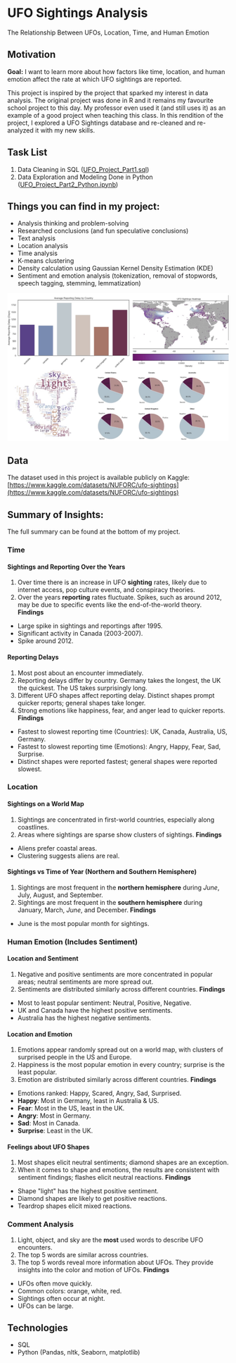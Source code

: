 # UFO Sightings Analysis
The Relationship Between UFOs, Location, Time, and Human Emotion

## Motivation
**Goal:** I want to learn more about how factors like time, location, and human emotion affect the rate at which UFO sightings are reported.

This project is inspired by the project that sparked my interest in data analysis. The original project was done in R and it remains my favourite school project to this day. My professor even used it (and still uses it) as an example of a good project when teaching this class.
In this rendition of the project, I explored a UFO Sightings database and re-cleaned and re-analyzed it with my new skills.    

## Task List
1. Data Cleaning in SQL ([UFO_Project_Part1.sql](https://github.com/johannaschmidle/UFO-Project/blob/main/UFO_Project_Part1.sql))
2. Data Exploration and Modeling Done in Python ([UFO_Project_Part2_Python.ipynb](https://github.com/johannaschmidle/UFO-Project/blob/main/UFO_Project_Part2_Python.ipynb))

## Things you can find in my project:
- Analysis thinking and problem-solving
- Researched conclusions (and fun speculative conclusions)
- Text analysis
- Location analysis
- Time analysis
- K-means clustering
- Density calculation using Gaussian Kernel Density Estimation (KDE)
- Sentiment and emotion analysis (tokenization, removal of stopwords, speech tagging, stemming, lemmatization)

<p align="center">
    <img src="UFOProjImage.jpg" alt="Snippets from project" width="900">
</p>

## Data
The dataset used in this project is available publicly on Kaggle: [https://www.kaggle.com/datasets/NUFORC/ufo-sightings](https://www.kaggle.com/datasets/NUFORC/ufo-sightings)

## Summary of Insights:
The full summary can be found at the bottom of my project. 
### Time
#### Sightings and Reporting Over the Years 
1. Over time there is an increase in UFO **sighting** rates, likely due to internet access, pop culture events, and conspiracy theories.
2. Over the years **reporting** rates fluctuate. Spikes, such as around 2012, may be due to specific events like the end-of-the-world theory.
**Findings**
- Large spike in sightings and reportings after 1995.
- Significant activity in Canada (2003-2007).
- Spike around 2012.
#### Reporting Delays
1. Most post about an encounter immediately.
2. Reporting delays differ by country. Germany takes the longest, the UK the quickest. The US takes surprisingly long.
3. Different UFO shapes affect reporting delay. Distinct shapes prompt quicker reports; general shapes take longer.
4. Strong emotions like happiness, fear, and anger lead to quicker reports.
**Findings**
- Fastest to slowest reporting time (Countries): UK, Canada, Australia, US, Germany.
- Fastest to slowest reporting time (Emotions): Angry, Happy, Fear, Sad, Surprise.
- Distinct shapes were reported fastest; general shapes were reported slowest.
### Location
#### Sightings on a World Map
1. Sightings are concentrated in first-world countries, especially along coastlines.
2. Areas where sightings are sparse show clusters of sightings.
**Findings**
- Aliens prefer coastal areas.
- Clustering suggests aliens are real.
#### Sightings vs Time of Year (Northern and Southern Hemisphere)
1. Sightings are most frequent in the **northern hemisphere** during _June_, July, August, and September.
2. Sightings are most frequent in the **southern hemisphere** during January, March, _June_, and December.
**Findings**
- June is the most popular month for sightings.
### Human Emotion (Includes Sentiment)
#### Location and Sentiment
1. Negative and positive sentiments are more concentrated in popular areas; neutral sentiments are more spread out.
2. Sentiments are distributed similarly across different countries.
**Findings**
- Most to least popular sentiment: Neutral, Positive, Negative.
- UK and Canada have the highest positive sentiments.
- Australia has the highest negative sentiments.
#### Location and Emotion
1. Emotions appear randomly spread out on a world map, with clusters of surprised people in the US and Europe.
2. Happiness is the most popular emotion in every country; surprise is the least popular.
3. Emotion are distributed similarly across different countries.
**Findings**
- Emotions ranked: Happy, Scared, Angry, Sad, Surprised.
- **Happy**: Most in Germany, least in Australia & US.
- **Fear**: Most in the US, least in the UK.
- **Angry**: Most in Germany.
- **Sad**: Most in Canada.
- **Surprise**: Least in the UK.
#### Feelings about UFO Shapes
1. Most shapes elicit neutral sentiments; diamond shapes are an exception.
2. When it comes to shape and emotions, the results are consistent with sentiment findings; flashes elicit neutral reactions.
**Findings**
- Shape "light" has the highest positive sentiment.
- Diamond shapes are likely to get positive reactions.
- Teardrop shapes elicit mixed reactions.
### Comment Analysis
1. Light, object, and sky are the **most** used words to describe UFO encounters.
2. The top 5 words are similar across countries.
3. The top 5 words reveal more information about UFOs. They provide insights into the color and motion of UFOs.
**Findings**
- UFOs often move quickly.
- Common colors: orange, white, red.
- Sightings often occur at night.
- UFOs can be large.

## Technologies
- SQL
- Python (Pandas, nltk, Seaborn, matplotlib)
